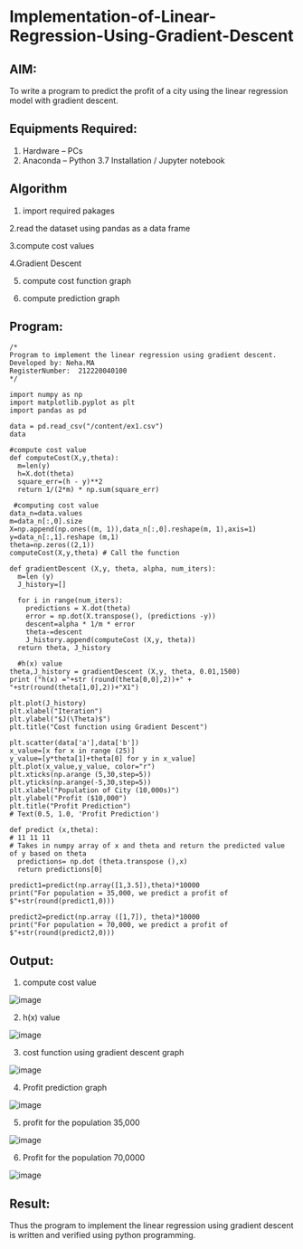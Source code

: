 
# Implementation-of-Linear-Regression-Using-Gradient-Descent

## AIM:
To write a program to predict the profit of a city using the linear regression model with gradient descent.

## Equipments Required:
1. Hardware – PCs
2. Anaconda – Python 3.7 Installation / Jupyter notebook

## Algorithm
1. import required pakages

2.read the dataset using pandas as a data frame

3.compute cost values

4.Gradient Descent

5. compute cost function graph

6. compute prediction graph

 

## Program:
```
/*
Program to implement the linear regression using gradient descent.
Developed by: Neha.MA
RegisterNumber:  212220040100
*/

import numpy as np
import matplotlib.pyplot as plt
import pandas as pd

data = pd.read_csv("/content/ex1.csv")
data

#compute cost value
def computeCost(X,y,theta):
  m=len(y) 
  h=X.dot(theta) 
  square_err=(h - y)**2
  return 1/(2*m) * np.sum(square_err) 
  
 #computing cost value
data_n=data.values
m=data_n[:,0].size
X=np.append(np.ones((m, 1)),data_n[:,0].reshape(m, 1),axis=1)
y=data_n[:,1].reshape (m,1) 
theta=np.zeros((2,1))
computeCost(X,y,theta) # Call the function

def gradientDescent (X,y, theta, alpha, num_iters):
  m=len (y)
  J_history=[]
  
  for i in range(num_iters):
    predictions = X.dot(theta)
    error = np.dot(X.transpose(), (predictions -y))
    descent=alpha * 1/m * error 
    theta-=descent
    J_history.append(computeCost (X,y, theta))
  return theta, J_history
  
  #h(x) value
theta,J_history = gradientDescent (X,y, theta, 0.01,1500)
print ("h(x) ="+str (round(theta[0,0],2))+" + "+str(round(theta[1,0],2))+"X1")

plt.plot(J_history)
plt.xlabel("Iteration") 
plt.ylabel("$J(\Theta)$")
plt.title("Cost function using Gradient Descent")

plt.scatter(data['a'],data['b'])
x_value=[x for x in range (25)]
y_value=[y*theta[1]+theta[0] for y in x_value]
plt.plot(x_value,y_value, color="r")
plt.xticks(np.arange (5,30,step=5)) 
plt.yticks(np.arange(-5,30,step=5)) 
plt.xlabel("Population of City (10,000s)") 
plt.ylabel("Profit ($10,000") 
plt.title("Profit Prediction")
# Text(0.5, 1.0, 'Profit Prediction')

def predict (x,theta):
# 11 11 11
# Takes in numpy array of x and theta and return the predicted value of y based on theta
  predictions= np.dot (theta.transpose (),x)
  return predictions[0]
  
predict1=predict(np.array([1,3.5]),theta)*10000
print("For population = 35,000, we predict a profit of $"+str(round(predict1,0)))

predict2=predict(np.array ([1,7]), theta)*10000
print("For population = 70,000, we predict a profit of $"+str(round(predict2,0)))
```

## Output:
1. compute cost value


![image](https://github.com/neha074/Implementation-of-Simple-Linear-Regression-Model-Using-Gradient-descent/assets/113016903/5cfc45b6-372a-47d8-a1e8-98ae3110b358)

2. h(x) value

![image](https://github.com/neha074/Implementation-of-Simple-Linear-Regression-Model-Using-Gradient-descent/assets/113016903/79daa07a-1f95-4f79-93ac-dd840495aad8)

3. cost function using gradient descent graph

![image](https://github.com/neha074/experiment--3/assets/113016903/4e7cef10-a89f-4283-aa17-f195a2977603)




4. Profit prediction graph



![image](https://github.com/neha074/experiment--3/assets/113016903/991a1ec2-0f0d-4cef-9389-8a10f75a7a96)




5. profit for the population 35,000

![image](https://github.com/neha074/experiment--3/assets/113016903/924d41c0-dbf3-49e7-a569-2b4c360bc6f4)




6. Profit for the population 70,0000

![image](https://github.com/neha074/experiment--3/assets/113016903/9f6c76b0-6f7a-43b5-ab9e-135f3c55f2a6)






## Result:
Thus the program to implement the linear regression using gradient descent is written and verified using python programming.
